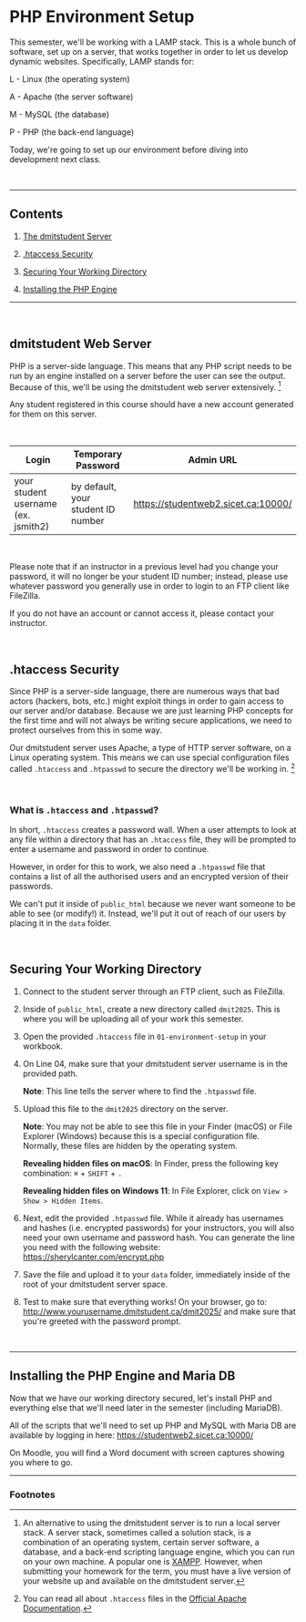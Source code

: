 # PHP Environment Setup

This semester, we'll be working with a LAMP stack. This is a whole bunch of software, set up on a server, that works together in order to let us develop dynamic websites. Specifically, LAMP stands for:

L - Linux (the operating system)

A - Apache (the server software)

M - MySQL (the database)

P - PHP (the back-end language)

Today, we're going to set up our environment before diving into development next class.

<br>

---

## Contents

1. [The dmitstudent Server](#dmitstudent-web-server)

2. [.htaccess Security](#htaccess-security)

3. [Securing Your Working Directory](#securing-your-working-directory)

4. [Installing the PHP Engine](#installing-the-php-engine-and-maria-db)

---

<br>

## dmitstudent Web Server

PHP is a server-side language. This means that any PHP script needs to be run by an engine installed on a server before the user can see the output. Because of this, we'll be using the dmitstudent web server extensively. [^1]

Any student registered in this course should have a new account generated for them on this server.

<br>

| Login                               |  Temporary Password                | Admin URL                           |
|-------------------------------------|------------------------------------|-------------------------------------|
| your student username (ex. jsmith2) | by default, your student ID number | https://studentweb2.sicet.ca:10000/ |

<br>

Please note that if an instructor in a previous level had you change your password, it will no longer be your student ID number; instead, please use whatever password you generally use in order to login to an FTP client like FileZilla.

If you do not have an account or cannot access it, please contact your instructor.  

<br>

## .htaccess Security

Since PHP is a server-side language, there are numerous ways that bad actors (hackers, bots, etc.) might exploit things in order to gain access to our server and/or database. Because we are just learning PHP concepts for the first time and will not always be writing secure applications, we need to protect ourselves from this in some way. 

Our dmitstudent server uses Apache, a type of HTTP server software, on a Linux operating system. This means we can use special configuration files called `.htaccess` and `.htpasswd` to secure the directory we'll be working in. [^2]

<br>

### What is `.htaccess` and `.htpasswd`?

In short, `.htaccess` creates a password wall. When a user attempts to look at any file within a directory that has an `.htaccess` file, they will be prompted to enter a username and password in order to continue.

However, in order for this to work, we also need a `.htpasswd` file that contains a list of all the authorised users and an encrypted version of their passwords. 

We can't put it inside of `public_html` because we never want someone to be able to see (or modify!) it. Instead, we'll put it out of reach of our users by placing it in the `data` folder.

<br>

## Securing Your Working Directory

1. Connect to the student server through an FTP client, such as FileZilla. 

2. Inside of `public_html`, create a new directory called `dmit2025`. This is where you will be uploading all of your work this semester.

3. Open the provided `.htaccess` file in `01-environment-setup` in your workbook. 

4. On Line 04, make sure that your dmitstudent server username is in the provided path.

    **Note**: This line tells the server where to find the `.htpasswd` file.

5. Upload this file to the `dmit2025` directory on the server.

    **Note**: You may not be able to see this file in your Finder (macOS) or File Explorer (Windows) because this is a special configuration file. Normally, these files are hidden by the operating system. 

    **Revealing hidden files on macOS**: In Finder, press the following key combination: `⌘` + `SHIFT` + `.`

    **Revealing hidden files on Windows 11**: In File Explorer, click on `View > Show > Hidden Items`.

6.  Next, edit the provided `.htpasswd` file. While it already has usernames and hashes (i.e. encrypted passwords) for your instructors, you will also need your own username and password hash. You can generate the line you need with the following website: https://sherylcanter.com/encrypt.php

7. Save the file and upload it to your `data` folder, immediately inside of the root of your dmitstudent server space.

8. Test to make sure that everything works! On your browser, go to: http://www.yourusername.dmitstudent.ca/dmit2025/ and make sure that you're greeted with the password prompt.

<br>

--- 

## Installing the PHP Engine and Maria DB

Now that we have our working directory secured, let's install PHP and everything else that we'll need later in the semester (including MariaDB). 

All of the scripts that we'll need to set up PHP and MySQL with Maria DB are available by logging in here: https://studentweb2.sicet.ca:10000/

On Moodle, you will find a Word document with screen captures showing you where to go.

---

### Footnotes

[^1]: An alternative to using the dmitstudent server is to run a local server stack. A server stack, sometimes called a solution stack, is a combination of an operating system, certain server software, a database, and a back-end scripting language engine, which you can run on your own machine. A popular one is [XAMPP](https://www.apachefriends.org/). However, when submitting your homework for the term, you must have a live version of your website up and available on the dmitstudent server. 

[^2]: You can read all about `.htaccess` files in the [Official Apache Documentation](https://httpd.apache.org/docs/2.4/howto/htaccess.html).